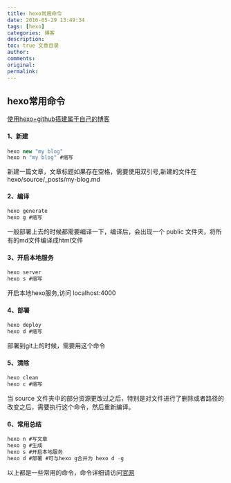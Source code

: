 ```yaml
---
title: hexo常用命令
date: 2016-05-29 13:49:34
tags: [hexo]
categories: 博客
description:
toc: true 文章目录
author:
comments:
original:
permalink:
---
```


<!--more-->

## hexo常用命令

[使用hexo+github搭建属于自己的博客](http://www.jianshu.com/p/465830080ea9)

#### 1、新建
```java
hexo new "my blog"
hexo n "my blog" #缩写
```


新建一篇文章，文章标题如果存在空格，需要使用双引号,新建的文件在 hexo/source/_posts/my-blog.md
#### 2、编译
```java
hexo generate
hexo g #缩写
```
一般部署上去的时候都需要编译一下，编译后，会出现一个 public 文件夹，将所有的md文件编译成html文件
#### 3、开启本地服务
```java
hexo server
hexo s #缩写
```
开启本地hexo服务,访问 localhost:4000
#### 4、部署
```java
hexo deploy
hexo d #缩写
```
部署到git上的时候，需要用这个命令
#### 5、清除
```java
hexo clean
hexo c #缩写
```
当 source 文件夹中的部分资源更改过之后，特别是对文件进行了删除或者路径的改变之后，需要执行这个命令，然后重新编译。

#### 6、常用总结
```java
hexo n #写文章
hexo g #生成
hexo s #开启本地服务
hexo d #部署 #可与hexo g合并为 hexo d -g
```

以上都是一些常用的命令，命令详细请访问[官网](https://hexo.io/docs/commands.html)
